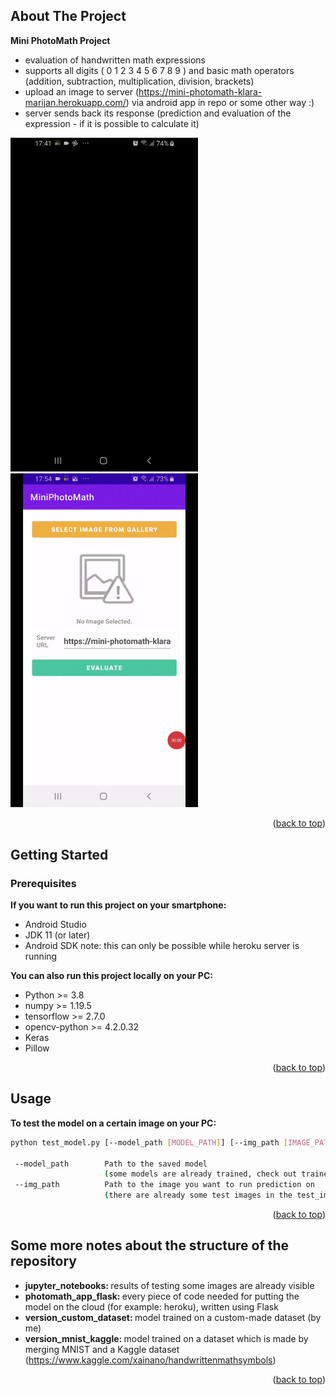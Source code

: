 <div id="top"></div>
<!--
*** Thanks for checking out the Best-README-Template. If you have a suggestion
*** that would make this better, please fork the repo and create a pull request
*** or simply open an issue with the tag "enhancement".
*** Don't forget to give the project a star!
*** Thanks again! Now go create something AMAZING! :D
-->

<!-- ABOUT THE PROJECT -->
## About The Project
<b>Mini PhotoMath Project </b>
* evaluation of handwritten math expressions
* supports all digits ( 0 1 2 3 4 5 6 7 8 9 ) and basic math operators (addition, subtraction, multiplication, division, brackets)
* upload an image to server (https://mini-photomath-klara-marijan.herokuapp.com/) via android app in repo or some other way :)
* server sends back its response (prediction and evaluation of the expression - if it is possible to calculate it)
</p>

<img src="https://github.com/klara0036505959/Mini-PhotoMath/blob/master/proof_of_work_gifs/pm_proof.gif" width="300"/> <img src="https://github.com/klara0036505959/Mini-PhotoMath/blob/master/proof_of_work_gifs/pm_proof_2.gif" width="300"/> 

<p align="right">(<a href="#top">back to top</a>)</p>

<!-- GETTING STARTED -->
## Getting Started

### Prerequisites

<b>If you want to run this project on your smartphone:</b>
* Android Studio
* JDK 11 (or later)
* Android SDK
note: this can only be possible while heroku server is running


<b>You can also run this project locally on your PC:</b>
* Python >= 3.8
* numpy >= 1.19.5
* tensorflow >= 2.7.0
* opencv-python >= 4.2.0.32
* Keras
* Pillow
<p align="right">(<a href="#top">back to top</a>)</p>

<!-- USAGE EXAMPLES -->
## Usage

<b>To test the model on a certain image on your PC:</b>

   ```sh
   python test_model.py [--model_path [MODEL_PATH]] [--img_path [IMAGE_PATH]]
   
    --model_path        Path to the saved model 
                        (some models are already trained, check out trained_models directory in this repo)
    --img_path          Path to the image you want to run prediction on 
                        (there are already some test images in the test_images directory in this repo)                             
   ``` 
<p align="right">(<a href="#top">back to top</a>)</p>

<!-- Some more notes about the structure of the repository -->
## Some more notes about the structure of the repository 

* <b>jupyter_notebooks: </b> results of testing some images are already visible
* <b>photomath_app_flask: </b> every piece of code needed for putting the model on the cloud (for example: heroku), written using Flask
* <b>version_custom_dataset: </b> model trained on a custom-made dataset (by me)
* <b>version_mnist_kaggle: </b> model trained on a dataset which is made by merging MNIST and a Kaggle dataset (https://www.kaggle.com/xainano/handwrittenmathsymbols)
 
                          

<p align="right">(<a href="#top">back to top</a>)</p>




<!-- MARKDOWN LINKS & IMAGES -->
<!-- https://www.markdownguide.org/basic-syntax/#reference-style-links -->
[contributors-shield]: https://img.shields.io/github/contributors/github_username/repo_name.svg?style=for-the-badge
[contributors-url]: https://github.com/github_username/repo_name/graphs/contributors
[forks-shield]: https://img.shields.io/github/forks/github_username/repo_name.svg?style=for-the-badge
[forks-url]: https://github.com/github_username/repo_name/network/members
[stars-shield]: https://img.shields.io/github/stars/github_username/repo_name.svg?style=for-the-badge
[stars-url]: https://github.com/github_username/repo_name/stargazers
[issues-shield]: https://img.shields.io/github/issues/github_username/repo_name.svg?style=for-the-badge
[issues-url]: https://github.com/github_username/repo_name/issues
[license-shield]: https://img.shields.io/github/license/github_username/repo_name.svg?style=for-the-badge
[license-url]: https://github.com/github_username/repo_name/blob/master/LICENSE.txt
[linkedin-shield]: https://img.shields.io/badge/-LinkedIn-black.svg?style=for-the-badge&logo=linkedin&colorB=555
[linkedin-url]: https://linkedin.com/in/linkedin_username
[product-screenshot]: images/screenshot.png
